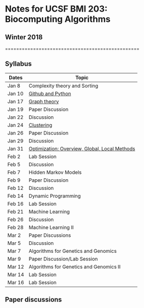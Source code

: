 # Notes for UCSF BMI 203: Biocomputing Algorithms
## Winter 2018

================================================

## Syllabus

| Dates | Topic |
| ----- | ----- |
| Jan 8 |Complexity theory and Sorting|
| Jan 10 | [Github and Python](https://github.com/christacaggiano/algorithms/blob/master/notes/10.1.18.md) |
| Jan 17 | [Graph theory](https://github.com/christacaggiano/algorithms/blob/master/notes/17.1.18.md) |
| Jan 19 | Paper Discussion|
| Jan 22 | Discussion |
| Jan 24 | [Clustering](https://github.com/christacaggiano/algorithms/blob/master/notes/24.1.18.md)|
| Jan 26 | Paper Discussion |
| Jan 29 | Discussion |
| Jan 31 | [Optimization:  Overview, Global, Local Methods](https://github.com/christacaggiano/algorithms/blob/master/notes/31.1.18.md) |
| Feb 2  | Lab Session |
| Feb 5  | Discussion |
| Feb 7  | Hidden Markov Models |
| Feb 9  | Paper Discussion |
| Feb 12 | Discussion |
| Feb 14 | Dynamic Programming |
| Feb 16 | Lab Session |
| Feb 21 | Machine Learning |
| Feb 26 | Discussion
| Feb 28 | Machine Learning II |
| Mar 2  |Paper Discussions |
| Mar 5  |Discussion
| Mar 7  | Algorithms  for  Genetics and  Genomics |
| Mar 9  | Paper Discussion/Lab Session |
| Mar 12 | Algorithms  for  Genetics  and  Genomics II |
| Mar 14 | Lab Session |
| Mar 16 | Lab Session |


## Paper discussions
